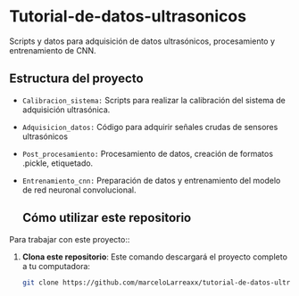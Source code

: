 # Tutorial-de-datos-ultrasonicos
Scripts y datos para adquisición de datos ultrasónicos, procesamiento y entrenamiento de CNN.

## Estructura del proyecto
- `Calibracion_sistema:`
  Scripts para realizar la calibración del sistema de adquisición ultrasónica.
- `Adquisicion_datos:`
  Código para adquirir señales crudas de sensores ultrasónicos
- `Post_procesamiento:`
  Procesamiento de datos, creación de formatos .pickle, etiquetado.
- `Entrenamiento_cnn:`
  Preparación de datos y entrenamiento del modelo de red neuronal convolucional.

  ## Cómo utilizar este repositorio
  
Para trabajar con este proyecto::

1. **Clona este repositorio**:
   Este comando descargará el proyecto completo a tu computadora:
   ```bash
   git clone https://github.com/marceloLarreaxx/tutorial-de-datos-ultrasonicos.git
